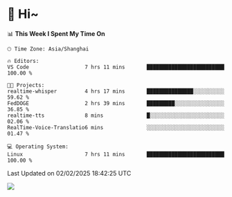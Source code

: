 # 👋 Hi~

<!--START_SECTION:waka-->
📊 **This Week I Spent My Time On** 

```text
🕑︎ Time Zone: Asia/Shanghai

🔥 Editors: 
VS Code                  7 hrs 11 mins       █████████████████████████   100.00 % 

🐱‍💻 Projects: 
realtime-whisper         4 hrs 17 mins       ███████████████░░░░░░░░░░   59.62 % 
FedDOGE                  2 hrs 39 mins       █████████░░░░░░░░░░░░░░░░   36.85 % 
realtime-tts             8 mins              █░░░░░░░░░░░░░░░░░░░░░░░░   02.06 % 
RealTime-Voice-Translatio6 mins              ░░░░░░░░░░░░░░░░░░░░░░░░░   01.47 % 

💻 Operating System: 
Linux                    7 hrs 11 mins       █████████████████████████   100.00 % 
```


 Last Updated on 02/02/2025 18:42:25 UTC
<!--END_SECTION:waka-->

![](https://komarev.com/ghpvc/?username=lvdongyi&label=Profile%20views&color=0e75b6&style=flat)

<!---
lvdongyi/lvdongyi is a ✨ special ✨ repository because its `README.md` (this file) appears on your GitHub profile.
You can click the Preview link to take a look at your changes.
--->
